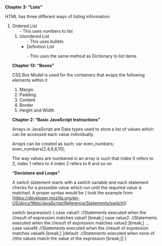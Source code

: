 **Chapter 3: “Lists”**

HTML has three different ways of listing information:
1. Ordered List <ol> - This uses numbers to list
2. Unordered List <ul> - This uses bullets
3. Definition List <dl> - This uses the same method as Dictionary to list items

**Chapter 13: “Boxes”**

CSS Box Model is used for the containers that wraps the following elements within it
1. Margin
2. Padding
3. Content
4. Border
5. Height and Width

**Chapter 2: “Basic JavaScript Instructions”**

Arrays in JavaScript are Data types used to store a list of values which can be accessed each value individually.

Arrays can be created as such: var even_numbers;
even_numbers[2,4,6,8,10];

The way values are numbered in an array is such that index 0 refers to 2, index 1 refers to 4 index 2 refers to 6 and so on.

**“Decisions and Loops”**

A switch statement starts with a switch variable and each statement checks for a posssible value which run until the required value is matched. A proper syntax would be ( took the example from [https://developer.mozilla.org/en-US/docs/Web/JavaScript/Reference/Statements/switch])

switch (expression) {
  case value1:
    //Statements executed when the
    //result of expression matches value1
    [break;]
  case value2:
    //Statements executed when the
    //result of expression matches value2
    [break;]
  ...
  case valueN:
    //Statements executed when the
    //result of expression matches valueN
    [break;]
  [default:
    //Statements executed when none of
    //the values match the value of the expression
    [break;]]
}

